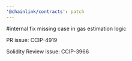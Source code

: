 ```yaml
---
'@chainlink/contracts': patch
---
```


#internal fix missing case in gas estimation logic


PR issue: CCIP-4919

Solidity Review issue: CCIP-3966